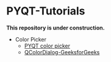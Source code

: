 # PYQT-Tutorials

**This repository is under construction.** 

- Color Picker 
  - [PYQT color picker](https://pythonspot.com/pyqt5-color-dialog/)
  - [QColorDialog-GeeksforGeeks](https://www.geeksforgeeks.org/pyqt5-qcolordialog/)
